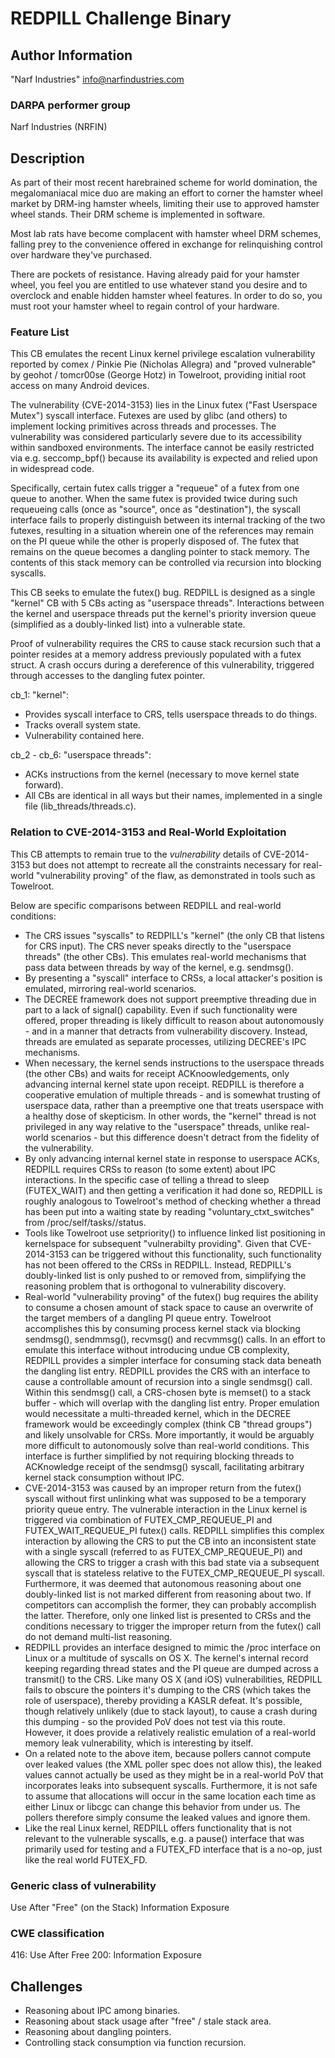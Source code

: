 # REDPILL Challenge Binary

## Author Information

"Narf Industries" <info@narfindustries.com>

### DARPA performer group

Narf Industries (NRFIN)

## Description

As part of their most recent harebrained scheme for world domination, the megalomaniacal mice duo are making an effort to corner the hamster wheel market by DRM-ing hamster wheels, limiting their use to approved hamster wheel stands.  Their DRM scheme is implemented in software.

Most lab rats have become complacent with hamster wheel DRM schemes, falling prey to the convenience offered in exchange for relinquishing control over hardware they've purchased.

There are pockets of resistance.  Having already paid for your hamster wheel, you feel you are entitled to use whatever stand you desire and to overclock and enable hidden hamster wheel features.  In order to do so, you must root your hamster wheel to regain control of your hardware.

### Feature List

This CB emulates the recent Linux kernel privilege escalation vulnerability reported by comex / Pinkie Pie (Nicholas Allegra) and "proved vulnerable" by geohot / tomcr00se (George Hotz) in Towelroot, providing initial root access on many Android devices.

The vulnerability (CVE-2014-3153) lies in the Linux futex ("Fast Userspace Mutex") syscall interface.  Futexes are used by glibc (and others) to implement locking primitives across threads and processes.  The vulnerability was considered particularly severe due to its accessibility within sandboxed environments.  The interface cannot be easily restricted via e.g. seccomp_bpf() because its availability is expected and relied upon in widespread code.

Specifically, certain futex calls trigger a "requeue" of a futex from one queue to another.  When the same futex is provided twice during such requeueing calls (once as "source", once as "destination"), the syscall interface fails to properly distinguish between its internal tracking of the two futexes, resulting in a situation wherein one of the references may remain on the PI queue while the other is properly disposed of.  The futex that remains on the queue becomes a dangling pointer to stack memory.  The contents of this stack memory can be controlled via recursion into blocking syscalls.

This CB seeks to emulate the futex() bug.  REDPILL is designed as a single "kernel" CB with 5 CBs acting as "userspace threads".  Interactions between the kernel and userspace threads put the kernel's priority inversion queue (simplified as a doubly-linked list) into a vulnerable state.

Proof of vulnerability requires the CRS to cause stack recursion such that a pointer resides at a memory address previously populated with a futex struct.  A crash occurs during a dereference of this vulnerability, triggered through accesses to the dangling futex pointer.

cb_1: "kernel": 
* Provides syscall interface to CRS, tells userspace threads to do things.
* Tracks overall system state.
* Vulnerability contained here.

cb_2 - cb_6: "userspace threads": 
* ACKs instructions from the kernel (necessary to move kernel state forward).
* All CBs are identical in all ways but their names, implemented in a single file (lib_threads/threads.c).

### Relation to CVE-2014-3153 and Real-World Exploitation

This CB attempts to remain true to the _vulnerability_ details of CVE-2014-3153 but does not attempt to recreate all the constraints necessary for real-world "vulnerability proving" of the flaw, as demonstrated in tools such as Towelroot.

Below are specific comparisons between REDPILL and real-world conditions:
* The CRS issues "syscalls" to REDPILL's "kernel" (the only CB that listens for CRS input).  The CRS never speaks directly to the "userspace threads" (the other CBs).  This emulates real-world mechanisms that pass data between threads by way of the kernel, e.g. sendmsg().
* By presenting a "syscall" interface to CRSs, a local attacker's position is emulated, mirroring real-world scenarios.
* The DECREE framework does not support preemptive threading due in part to a lack of signal() capability.  Even if such functionality were offered, proper threading is likely difficult to reason about autonomously - and in a manner that detracts from vulnerability discovery.  Instead, threads are emulated as separate processes, utilizing DECREE's IPC mechanisms.
* When necessary, the kernel sends instructions to the userspace threads (the other CBs) and waits for receipt ACKnoowledgements, only advancing internal kernel state upon receipt.  REDPILL is therefore a cooperative emulation of multiple threads - and is somewhat trusting of userspace data, rather than a preemptive one that treats userspace with a healthy dose of skepticism.  In other words, the "kernel" thread is not privileged in any way relative to the "userspace" threads, unlike real-world scenarios - but this difference doesn't detract from the fidelity of the vulnerability.
* By only advancing internal kernel state in response to userspace ACKs, REDPILL requires CRSs to reason (to some extent) about IPC interactions.  In the specific case of telling a thread to sleep (FUTEX_WAIT) and then getting a verification it had done so, REDPILL is roughly analogous to Towelroot's method of checking whether a thread has been put into a waiting state by reading "voluntary_ctxt_switches" from /proc/self/tasks/<pid>/status.
* Tools like Towelroot use setpriority() to influence linked list positioning in kernelspace for subsequent "vulnerabilty providing".  Given that CVE-2014-3153 can be triggered without this functionality, such functionality has not been offered to the CRSs in REDPILL.  Instead, REDPILL's doubly-linked list is only pushed to or removed from, simplifying the reasoning problem that is orthogonal to vulnerability discovery.
* Real-world "vulnerability proving" of the futex() bug requires the ability to consume a chosen amount of stack space to cause an overwrite of the target members of a dangling PI queue entry.  Towelroot accomplishes this by consuming process kernel stack via blocking sendmsg(), sendmmsg(), recvmsg() and recvmmsg() calls.  In an effort to emulate this interface without introducing undue CB complexity, REDPILL provides a simpler interface for consuming stack data beneath the dangling list entry.  REDPILL provides the CRS with an interface to cause a controllable amount of recursion into a single sendmsg() call.  Within this sendmsg() call, a CRS-chosen byte is memset() to a stack buffer - which will overlap with the dangling list entry.  Proper emulation would necessitate a multi-threaded kernel, which in the DECREE framework would be exceedingly complex (think CB "thread groups") and likely unsolvable for CRSs.  More importantly, it would be arguably more difficult to autonomously solve than real-world conditions.  This interface is further simplified by not requiring blocking threads to ACKnowledge receipt of the sendmsg() syscall, facilitating arbitrary kernel stack consumption without IPC.
* CVE-2014-3153 was caused by an improper return from the futex() syscall without first unlinking what was supposed to be a temporary priority queue entry.  The vulnerable interaction in the Linux kernel is triggered via combination of FUTEX_CMP_REQUEUE_PI and FUTEX_WAIT_REQUEUE_PI futex() calls.  REDPILL simplifies this complex interaction by allowing the CRS to put the CB into an inconsistent state with a single syscall (referred to as FUTEX_CMP_REQUEUE_PI) and allowing the CRS to trigger a crash with this bad state via a subsequent syscall that is stateless relative to the FUTEX_CMP_REQUEUE_PI syscall.  Furthermore, it was deemed that autonomous reasoning about one doubly-linked list is not marked different from reasoning about two.  If competitors can accomplish the former, they can probably accomplish the latter.  Therefore, only one linked list is presented to CRSs and the conditions necessary to trigger the improper return from the futex() call do not demand multi-list reasoning.
* REDPILL provides an interface designed to mimic the /proc interface on Linux or a multitude of syscalls on OS X.  The kernel's internal record keeping regarding thread states and the PI queue are dumped across a transmit() to the CRS.  Like many OS X (and iOS) vulnerabilities, REDPILL fails to obscure the pointers it's dumping to the CRS (which takes the role of userspace), thereby providing a KASLR defeat.  It's possible, though relatively unlikely (due to stack layout), to cause a crash during this dumping - so the provided PoV does not test via this route.  However, it does provide a relatively realistic emulation of a real-world memory leak vulnerability, which is interesting by itself.
* On a related note to the above item, because pollers cannot compute over leaked values (the XML poller spec does not allow this), the leaked values cannot actually be used as they might be in a real-world PoV that incorporates leaks into subsequent syscalls.  Furthermore, it is not safe to assume that allocations will occur in the same location each time as either Linux or libcgc can change this behavior from under us.  The pollers therefore simply consume the leaked values and ignore them.
* Like the real Linux kernel, REDPILL offers functionality that is not relevant to the vulnerable syscalls, e.g. a pause() interface that was primarily used for testing and a FUTEX_FD interface that is a no-op, just like the real world FUTEX_FD.

### Generic class of vulnerability

Use After "Free" (on the Stack)
Information Exposure

### CWE classification

416: Use After Free
200: Information Exposure

## Challenges

* Reasoning about IPC among binaries.
* Reasoning about stack usage after "free" / stale stack area.
* Reasoning about dangling pointers.
* Controlling stack consumption via function recursion.
